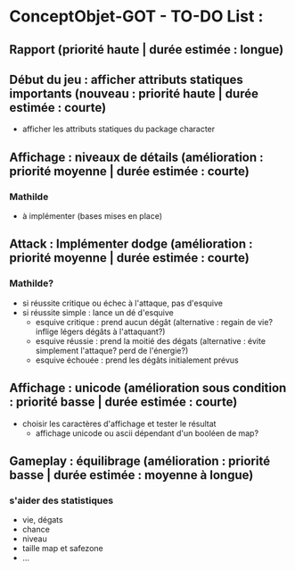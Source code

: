 # ConceptObjet-GOT - TO-DO List :


## Rapport (priorité haute | durée estimée : longue)



## Début du jeu : afficher attributs statiques importants (nouveau : priorité haute | durée estimée : courte)
- afficher les attributs statiques du package character



## Affichage : niveaux de détails (amélioration : priorité moyenne | durée estimée : courte)
### Mathilde
- à implémenter (bases mises en place)



## Attack : Implémenter dodge (amélioration : priorité moyenne | durée estimée : courte)
### Mathilde?
- si réussite critique ou échec à l'attaque, pas d'esquive
- si réussite simple : lance un dé d'esquive
  - esquive critique : prend aucun dégât (alternative : regain de vie? inflige légers dégâts à l'attaquant?)
  - esquive réussie : prend la moitié des dégats (alternative : évite simplement l'attaque? perd de l'énergie?)
  - esquive échouée : prend les dégâts initialement prévus



## Affichage : unicode (amélioration sous condition : priorité basse | durée estimée : courte)
- choisir les caractères d'affichage et tester le résultat
  - affichage unicode ou ascii dépendant d'un booléen de map?



## Gameplay : équilibrage (amélioration : priorité basse | durée estimée : moyenne à longue)
### s'aider des statistiques
- vie, dégats
- chance
- niveau
- taille map et safezone
- ...
